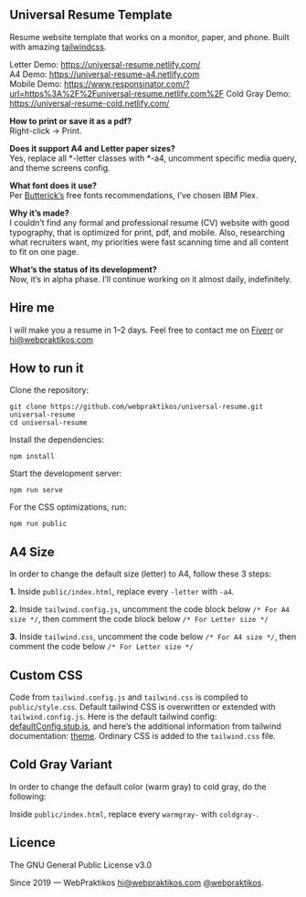 Universal Resume Template
---------

Resume website template that works on a monitor, paper, and phone.
Built with amazing [tailwindcss](https://tailwindcss.com/).

Letter Demo: https://universal-resume.netlify.com/  
A4 Demo: https://universal-resume-a4.netlify.com  
Mobile Demo: https://www.responsinator.com/?url=https%3A%2F%2Funiversal-resume.netlify.com%2F
Cold Gray Demo: https://universal-resume-cold.netlify.com/

**How to print or save it as a pdf?**  
Right-click -> Print.

**Does it support A4 and Letter paper sizes?**  
Yes, replace all *-letter classes with *-a4, uncomment specific media query, and theme screens config.

**What font does it use?**  
Per [Butterick’s](https://practicaltypography.com/) free fonts recommendations, I’ve chosen IBM Plex.

**Why it’s made?**  
I couldn’t find any formal and professional resume (CV) website with good typography, that is optimized for print, pdf, and mobile. Also, researching what recruiters want, my priorities were fast scanning time and all content to fit on one page. 

**What’s the status of its development?**  
Now, it’s in alpha phase. I’ll continue working on it almost daily, indefinitely.

Hire me
---------

I will make you a resume in 1–2 days. Feel free to contact me on [Fiverr](https://www.fiverr.com/webpraktikos/create-a-basic-website-in-wordpress-or-just-html) or hi@webpraktikos.com

How to run it
---------

Clone the repository:

```
git clone https://github.com/webpraktikos/universal-resume.git universal-resume
cd universal-resume
```

Install the dependencies:

```
npm install
```

Start the development server:

```
npm run serve
```

For the CSS optimizations, run:

```
npm run public
```

A4 Size
---------

In order to change the default size (letter) to A4, follow these 3 steps:

**1.** Inside `public/index.html`, replace every `-letter` with `-a4`.

**2.** Inside `tailwind.config.js`, uncomment the code block below `/* For A4 size */`, then comment the code block below `/* For Letter size */`

**3.** Inside `tailwind.css`, uncomment the code below `/* For A4 size */`, then comment the code below `/* For Letter size */`

Custom CSS
---------

Code from `tailwind.config.js` and `tailwind.css` is compiled to `public/style.css`. Default tailwind CSS is overwritten or extended with `tailwind.config.js`. Here is the default tailwind config: [defaultConfig.stub.js](https://github.com/tailwindcss/tailwindcss/blob/master/stubs/defaultConfig.stub.js), and here’s the additional information from tailwind documentation: [theme](https://tailwindcss.com/docs/theme/#app). Ordinary CSS is added to the `tailwind.css` file.

Cold Gray Variant
---------

In order to change the default color (warm gray) to cold gray, do the following:

Inside `public/index.html`, replace every `warmgray-` with `coldgray-`.

Licence
---------

The GNU General Public License v3.0

Since 2019 — WebPraktikos <hi@webpraktikos.com> [@webpraktikos](https://twitter.com/webpraktikos).
